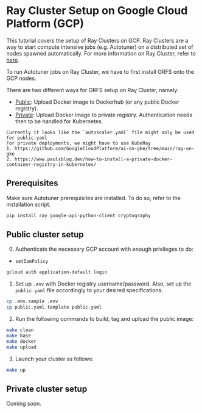 # Ray Cluster Setup on Google Cloud Platform (GCP)

This tutorial covers the setup of Ray Clusters on GCP. Ray Clusters are a way to
start compute intensive jobs (e.g. Autotuner) on a distributed set of nodes spawned 
automatically. For more information on Ray Cluster, refer to [here](https://docs.ray.io/en/latest/cluster/getting-started.html).

To run Autotuner jobs on Ray Cluster, we have to first install ORFS onto the
GCP nodes.

There are two different ways for ORFS setup on Ray Cluster, namely:
- [Public](#public-cluster-setup): Upload Docker image to Dockerhub (or any public Docker registry).
- [Private](#private-cluster-setup): Upload Docker image to private registry. Authentication needs then to be handled for Kubernetes. 

```note
Currently it looks like the `autoscaler.yaml` file might only be used for public.yaml
For private deployments, we might have to use KubeRay
1. https://github.com/GoogleCloudPlatform/ai-on-gke/tree/main/ray-on-gke
2. https://www.paulsblog.dev/how-to-install-a-private-docker-container-registry-in-kubernetes/
```

## Prerequisites

Make sure Autotuner prerequisites are installed. To do so, refer to the installation script.

```bash
pip install ray google-api-python-client cryptography
```

## Public cluster setup

0. Authenticate the necessary GCP account with enough privileges to do:
- `setIamPolicy`

```bash
gcloud auth application-default login
```

1. Set up `.env` with Docker registry username/password. Also, set up the `public.yaml`
file accordingly to your desired specifications.

```bash
cp .env.sample .env
cp public.yaml.template public.yaml
```

2. Run the following commands to build, tag and upload the public image:

```bash
make clean
make base
make docker
make upload
```

3. Launch your cluster as follows:

```bash
make up
```

## Private cluster setup

Coming soon.
